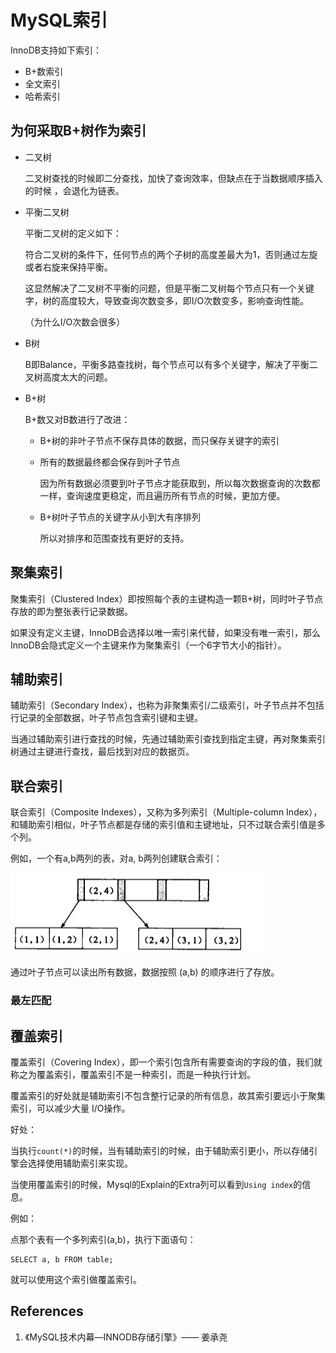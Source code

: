 # MySQL索引

InnoDB支持如下索引：

- B+数索引
- 全文索引
- 哈希索引

## 为何采取B+树作为索引

- 二叉树

  二叉树查找的时候即二分查找，加快了查询效率，但缺点在于当数据顺序插入的时候 ，会退化为链表。

- 平衡二叉树

  平衡二叉树的定义如下：

  符合二叉树的条件下，任何节点的两个子树的高度差最大为1，否则通过左旋或者右旋来保持平衡。

  这显然解决了二叉树不平衡的问题，但是平衡二叉树每个节点只有一个关键字，树的高度较大，导致查询次数变多，即I/O次数变多，影响查询性能。

  （为什么I/O次数会很多）

- B树

  B即Balance，平衡多路查找树，每个节点可以有多个关键字，解决了平衡二叉树高度太大的问题。

- B+树

  B+数又对B数进行了改进：

  - B+树的非叶子节点不保存具体的数据，而只保存关键字的索引

  - 所有的数据最终都会保存到叶子节点

    因为所有数据必须要到叶子节点才能获取到，所以每次数据查询的次数都一样，查询速度更稳定，而且遍历所有节点的时候，更加方便。

  - B+树叶子节点的关键字从小到大有序排列

    所以对排序和范围查找有更好的支持。

## 聚集索引

聚集索引（Clustered  Index）即按照每个表的主键构造一颗B+树，同时叶子节点存放的即为整张表行记录数据。

如果没有定义主键，InnoDB会选择以唯一索引来代替，如果没有唯一索引，那么InnoDB会隐式定义一个主键来作为聚集索引（一个6字节大小的指针）。

## 辅助索引

辅助索引（Secondary Index），也称为非聚集索引/二级索引，叶子节点并不包括行记录的全部数据，叶子节点包含索引键和主键。

当通过辅助索引进行查找的时候，先通过辅助索引查找到指定主键，再对聚集索引树通过主键进行查找，最后找到对应的数据页。

## 联合索引

联合索引（Composite Indexes），又称为多列索引（Multiple-column Index），和辅助索引相似，叶子节点都是存储的索引值和主键地址，只不过联合索引值是多个列。

例如，一个有a,b两列的表，对a, b两列创建联合索引：

![composite_index_example](Mysql%E7%B4%A2%E5%BC%95_assets/composite_index_example.png)

通过叶子节点可以读出所有数据，数据按照 (a,b) 的顺序进行了存放。

### 最左匹配



## 覆盖索引

覆盖索引（Covering Index），即一个索引包含所有需要查询的字段的值，我们就称之为覆盖索引，覆盖索引不是一种索引，而是一种执行计划。

覆盖索引的好处就是辅助索引不包含整行记录的所有信息，故其索引要远小于聚集索引，可以减少大量 I/O操作。

好处：

当执行`count(*)`的时候，当有辅助索引的时候，由于辅助索引更小，所以存储引擎会选择使用辅助索引来实现。

当使用覆盖索引的时候，Mysql的Explain的Extra列可以看到`Using index`的信息。

例如：

点那个表有一个多列索引(a,b)，执行下面语句：

```
SELECT a, b FROM table;
```

就可以使用这个索引做覆盖索引。

## References

1. 《MySQL技术内幕—INNODB存储引擎》—— 姜承尧